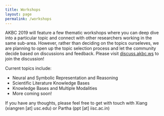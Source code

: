 ```yaml
---
title: Workshops
layout: page
permalink: /workshops
---
```


AKBC 2019 will feature a few thematic workshops where you can deep dive into a particular topic and connect with other researchers working in the same sub-area. However, rather than deciding on the topics ourseleves, we are planning to open up the topic selection process and let the community decide based on discussions and feedback. Please visit [discuss.akbc.ws](https://discuss.akbc.ws) to join the discussion!

Current topics include:
* Neural and Symbolic Representation and Reasoning
* Scientific Literature Knowledge Bases
* Knowledge Bases and Multiple Modalities
* More coming soon!

If you have any thoughts, please feel free to get with touch with Xiang (xiangren [at] usc.edu) or Partha (ppt [at] iisc.ac.in)